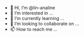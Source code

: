 - 👋 Hi, I’m @lin-analine
- 👀 I’m interested in ...
- 🌱 I’m currently learning ...
- 💞️ I’m looking to collaborate on ...
- 📫 How to reach me ...

<!---
lin-analine/lin-analine is a ✨ special ✨ repository because its `README.md` (this file) appears on your GitHub profile.
You can click the Preview link to take a look at your changes.
--->
